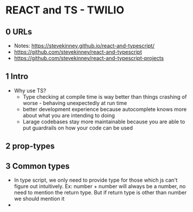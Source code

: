 # REACT and TS - TWILIO

## 0 URLs
- Notes: https://stevekinney.github.io/react-and-typescript/
- https://github.com/stevekinney/react-and-typescript
- https://github.com/stevekinney/react-and-typescript-projects

## 1 Intro
- Why use TS?
    - Type checking at compile time is way better than things crashing of worse - behaving unexpectedly at run time
    - better development experience because autocomplete knows more about what you are intending to doing
    - Larage codebases stay more maintainable because you are able to put guardrails on how your code can be used

## 2 prop-types

## 3 Common types
- In type script, we only need to provide type for those which js can't figure out intuitively. Ex: number + number will always be a number, no need to mention the return type. But if return type is other than number we should mention it
- 
